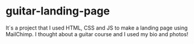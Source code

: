 # guitar-landing-page
It´s a project that I used HTML, CSS and JS to make a landing page using MailChimp. I thought about a guitar course and I used my bio and photos!
